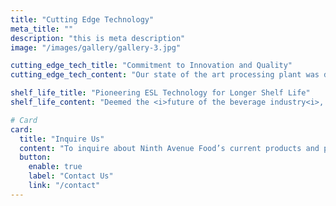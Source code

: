 ```yaml
---
title: "Cutting Edge Technology"
meta_title: ""
description: "this is meta description"
image: "/images/gallery/gallery-3.jpg"

cutting_edge_tech_title: "Commitment to Innovation and Quality"
cutting_edge_tech_content: "Our state of the art processing plant was developed to meet and exceed the demands of a growing industry. With the same **<i>commitment to both innovation and quality<i>**, we are proud to offer fresher tasting and longer lasting products."

shelf_life_title: "Pioneering ESL Technology for Longer Shelf Life"
shelf_life_content: "Deemed the <i>future of the beverage industry<i>, __**Ninth Ave Foods**__ is proud to offer ESL capabilities. Utilizing a combination of high temperature and an ultra clean filling environment allows us to package dairy and nondairy products with an extended shelf life while maintaining the nutritional benefits of the product.\n\nESL technology has many benefits including increased food safety, consistent flavor, better performance, and expanded distribution and sales opportunities."

# Card
card:
  title: "Inquire Us"
  content: "To inquire about Ninth Avenue Food’s current products and packaging capabilities for dairy alternatives, creamers, dairy beverages, and seasonal items, please Contact Us."
  button:
    enable: true
    label: "Contact Us"
    link: "/contact"
---
```

